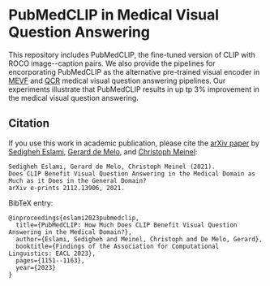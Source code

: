 # PubMedCLIP in Medical Visual Question Answering

This repository includes PubMedCLIP, the fine-tuned version of CLIP with ROCO image--caption pairs. We also provide the pipelines for encorporating PubMedCLIP as the alternative pre-trained visual encoder in [MEVF](https://arxiv.org/abs/1909.11867) and [QCR](https://dl.acm.org/doi/abs/10.1145/3394171.3413761?casa_token=E_IrwKfXPEMAAAAA:IC1Epmj0HbdWYzZWUfPpjbBJuMuL-iTdGbe1kVr5UQ4iVvfTgN_mgDBBEjyhqNBzRanKKlzyVQ) medical visual question answering pipelines. Our experiments illustrate that PubMedCLIP results in up tp 3% improvement in the medical visual question answering.

## Citation
If you use this work in academic publication, please cite the [arXiv paper](https://arxiv.org/abs/2112.13906) by [Sedigheh Eslami](https://github.com/SarahESL), [Gerard de Melo](http://gerard.demelo.org/), and [Christoph Meinel](https://hpi.de/en/meinel/chair/prof-dr-ch-meinel.html):

```
Sedigheh Eslami, Gerard de Melo, Christoph Meinel (2021). 
Does CLIP Benefit Visual Question Answering in the Medical Domain as Much as it Does in the General Domain?
arXiv e-prints 2112.13906, 2021.
```

BibTeX entry:
```
@inproceedings{eslami2023pubmedclip,
  title={PubMedCLIP: How Much Does CLIP Benefit Visual Question Answering in the Medical Domain?},
  author={Eslami, Sedigheh and Meinel, Christoph and De Melo, Gerard},
  booktitle={Findings of the Association for Computational Linguistics: EACL 2023},
  pages={1151--1163},
  year={2023}
}
```
